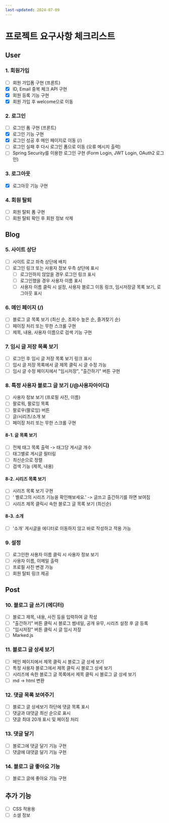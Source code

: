 ```yaml
---
last-updated: 2024-07-09
---
```


# 프로젝트 요구사항 체크리스트

## User

### 1. 회원가입

- [ ] 회원 가입폼 구현 (프론트)
- [x] ID, Email 중복 체크 API 구현
- [x] 회원 등록 기능 구현
- [x] 회원 가입 후 welcome으로 이동

### 2. 로그인

- [ ] 로그인 폼 구현 (프론트)
- [x] 로그인 기능 구현
- [x] 로그인 성공 후 메인 페이지로 이동 (/)
- [ ] 로그인 실패 후 다시 로그인 폼으로 이동 (오류 메시지 출력)
- [ ] Spring Security를 이용한 로그인 구현 (Form Login, JWT Login, OAuth2 로그인)

### 3. 로그아웃

- [x] 로그아웃 기능 구현

### 4. 회원 탈퇴

- [ ] 회원 탈퇴 폼 구현
- [ ] 회원 탈퇴 확인 후 회원 정보 삭제

## Blog

### 5. 사이트 상단

- [ ] 사이트 로고 좌측 상단에 배치
- [ ] 로그인 링크 또는 사용자 정보 우측 상단에 표시
  - [ ] 로그인하지 않았을 경우 로그인 링크 표시
  - [ ] 로그인했을 경우 사용자 이름 표시
  - [ ] 사용자 이름 클릭 시 설정, 사용자 블로그 이동 링크, 임시저장글 목록 보기, 로그아웃 표시

### 6. 메인 페이지 (/)

- [ ] 블로그 글 목록 보기 (최신 순, 조회수 높은 순, 즐겨찾기 순)
- [ ] 페이징 처리 또는 무한 스크롤 구현
- [ ] 제목, 내용, 사용자 이름으로 검색 기능 구현

### 7. 임시 글 저장 목록 보기

- [ ] 로그인 후 임시 글 저장 목록 보기 링크 표시
- [ ] 임시 글 저장 목록에서 글 제목 클릭 시 글 수정 가능
- [ ] 임시 글 수정 페이지에서 "임시저장", "출간하기" 버튼 구현

### 8. 특정 사용자 블로그 글 보기 (/@사용자아이디)

- [ ] 사용자 정보 보기 (프로필 사진, 이름)
- [ ] 팔로워, 팔로잉 목록
- [ ] 팔로우(팔로잉) 버튼
- [ ] 글/시리즈/소개 보
- [ ] 페이징 처리 또는 무한 스크롤 구현

#### 8-1. 글 목록 보기

- [ ] 전체 태그 목록 출력 -> 태그당 게시글 개수
- [ ] 태그별로 게시글 필터링
- [ ] 최신순으로 정렬
- [ ] 검색 기능 (제목, 내용)

#### 8-2. 시리즈 목록 보기

- [ ] 시리즈 목록 보기 구현
- [ ] ' 벨로그의 시리즈 기능을 확인해보세요.' -> 글쓰고 출간하기를 하면 보여짐
- [ ] 시리즈 제목 클릭시 속한 블로그 글 목록 보기 (최신순)

#### 8-3. 소개

- [ ] '소개' 게시글을 에디터로 이동하지 않고 바로 작성하고 적용 가능

### 9. 설정

- [ ] 로그인한 사용자 이름 클릭 시 사용자 정보 보기
- [ ] 사용자 이름, 이메일 출력
- [ ] 프로필 사진 변경 가능
- [ ] 회원 탈퇴 링크 제공

## Post

### 10. 블로그 글 쓰기 (에디터)

- [ ] 블로그 제목, 내용, 사진 등을 입력하여 글 작성
- [ ] "출간하기" 버튼 클릭 시 블로그 썸네일, 공개 유무, 시리즈 설정 후 글 등록
- [ ] "임시저장" 버튼 클릭 시 글 임시 저장
- [ ] Marked.js

### 11. 블로그 글 상세 보기

- [ ] 메인 페이지에서 제목 클릭 시 블로그 글 상세 보기
- [ ] 특정 사용자 블로그에서 제목 클릭 시 블로그 상세 보기
- [ ] 시리즈에 속한 블로그 글 목록에서 제목 클릭 시 블로그 글 상세 보기
- [ ] md -> html 변환

### 12. 댓글 목록 보여주기

- [ ] 블로그 글 상세보기 하단에 댓글 목록 표시
- [ ] 댓글과 대댓글 최신 순으로 표시
- [ ] 댓글 최대 20개 표시 및 페이징 처리

### 13. 댓글 달기

- [ ] 블로그에 댓글 달기 기능 구현
- [ ] 댓글에 대댓글 달기 기능 구현

### 14. 블로그 글 좋아요 기능

- [ ] 블로그 글에 좋아요 기능 구현

## 추가 기능

- [ ] CSS 적용용
- [ ] 소셜 정보
